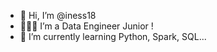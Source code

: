 - 👋 Hi, I’m @iness18
- 👨🏻‍💻 I’m a Data Engineer Junior !  
- 🌱 I’m currently learning Python, Spark, SQL...
